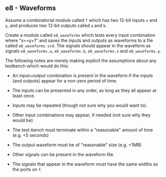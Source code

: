 e8 - Waveforms
--------------

Assume a combinatorial module called `f` which has two 12-bit inputs `x` and `y`,
and produces two 12-bit outputs called `a` and `b`. 

Create a module called `e8_waveforms` which tests every input combination where
"x==y+1" and saves the inputs and outputs as waveforms to a file called `e8_waveforms.vcd`.
The signals should appear in the waveform as signals `e8_waveforms.a`,
`e8_waveforms.b`, `e8_waveforms.x` and `e8_waveforms.y`.

The following notes are merely making explicit the assumptions about any
testbench which would do this:

- An input+output combination is present in the waveform if the inputs (and outputs)
  appear for a non-zero period of time.

- The inputs can be presented in any order, as long as they all appear at least once.

- Inputs may be repeated (though not sure why you would want to).

- Other input combinations may appear, if needed (not sure why they would be)

- The test-bench must terminate within a "reasonable" amount of time (e.g. <5 seconds)

- The output waveform must be of "reasonable" size (e.g. <1MB)

- Other signals can be present in the waveform file.

- The signals that appear in the waveform must have the same widths as the
  ports on `f`.

